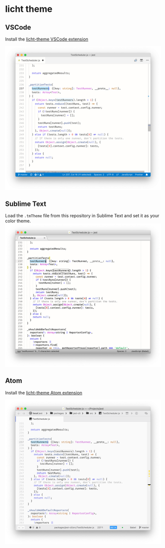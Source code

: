 # licht theme

## VSCode

Install the [licht-theme VSCode extension](https://marketplace.visualstudio.com/items?itemName=cpojer.licht-theme)

![licht-theme-vscode](./screenshots/licht-vscode.png)

## Sublime Text

Load the `.tmTheme` file from this repository in Sublime Text and set it as your color theme.
![licht-theme-sublime](./screenshots/licht-sublime.png)

## Atom

Install the [licht-theme Atom extension](https://atom.io/themes/licht-theme)

![licht-theme-atom](./screenshots/licht-atom.png)
